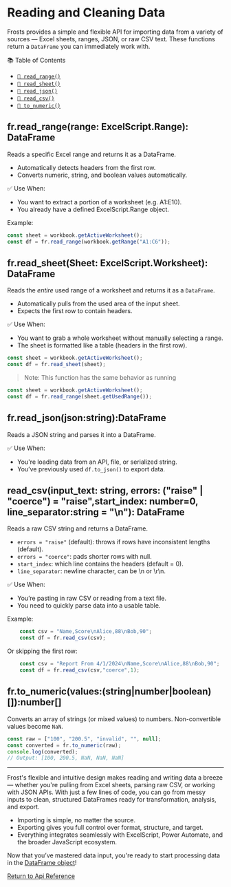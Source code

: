 # Reading and Cleaning Data

Frosts provides a simple and flexible API for importing data from a variety of sources — Excel sheets, ranges, JSON, or raw CSV text. These functions return a `DataFrame` you can immediately work with.

📚 Table of Contents

- [`🔢 read_range()`](#frread_rangerange-excelscriptrange-dataframe)
- [`📄 read_sheet()`](#frread_sheetsheet-excelscriptworksheet-dataframe)
- [`🧾 read_json()`](#frread_jsonjsonstringdataframe)
- [`📑 read_csv()`](#read_csvinput_text-string-errors-raise--coerce--raisestart_index-number0-line_separatorstring--n-dataframe)
- [`🔁 to_numeric()`](#frto_numericvaluesstringnumberbooleannumber)

## fr.read_range(range: ExcelScript.Range): DataFrame

Reads a specific Excel range and returns it as a DataFrame.

- Automatically detects headers from the first row.
- Converts numeric, string, and boolean values automatically.

✅ Use When:

- You want to extract a portion of a worksheet (e.g. A1:E10).
- You already have a defined ExcelScript.Range object.

Example:

```ts
const sheet = workbook.getActiveWorksheet();
const df = fr.read_range(workbook.getRange("A1:C6"));
```

## fr.read_sheet(Sheet: ExcelScript.Worksheet): DataFrame

Reads the *entire* used range of a worksheet and returns it as a `DataFrame`.

- Automatically pulls from the used area of the input sheet.
- Expects the first row to contain headers.

✅ Use When:

- You want to grab a whole worksheet without manually selecting a range.
- The sheet is formatted like a table (headers in the first row).

```ts
const sheet = workbook.getActiveWorksheet();
const df = fr.read_sheet(sheet);
```

> Note: This function has the same behavior as running

```ts
const sheet = workbook.getActiveWorksheet();
const df = fr.read_range(sheet.getUsedRange());
```

## fr.read_json(json:string):DataFrame

Reads a JSON string and parses it into a DataFrame.

✅ Use When:

- You're loading data from an API, file, or serialized string.
- You’ve previously used `df.to_json()` to export data.

## read_csv(input_text: string, errors: ("raise" | "coerce") = "raise",start_index: number=0, line_separator:string = "\n"): DataFrame

Reads a raw CSV string and returns a DataFrame.

- `errors = "raise"` (default): throws if rows have inconsistent lengths (default).
- `errors = "coerce"`: pads shorter rows with null.
- `start_index`: which line contains the headers (default = 0).
- `line_separator`: newline character, can be \n or \r\n.

✅ Use When:

- You’re pasting in raw CSV or reading from a text file.
- You need to quickly parse data into a usable table.

Example:

```ts
    const csv = "Name,Score\nAlice,88\nBob,90";
    const df = fr.read_csv(csv);
```

Or skipping the first row:

```ts
    const csv = "Report From 4/1/2024\nName,Score\nAlice,88\nBob,90";
    const df = fr.read_csv(csv,"coerce",1);
```

## fr.to_numeric(values:(string|number|boolean)[]):number[]

Converts an array of strings (or mixed values) to numbers.
Non-convertible values become `NaN`.

```ts
const raw = ["100", "200.5", "invalid", "", null];
const converted = fr.to_numeric(raw);
console.log(converted);
// Output: [100, 200.5, NaN, NaN, NaN]
```

---

Frost's flexible and intuitive design makes reading and writing data a breeze — whether you're pulling from Excel sheets, parsing raw CSV, or working with JSON APIs. With just a few lines of code, you can go from messy inputs to clean, structured DataFrames ready for transformation, analysis, and export.

- Importing is simple, no matter the source.
- Exporting gives you full control over format, structure, and target.
- Everything integrates seamlessly with ExcelScript, Power Automate, and the broader JavaScript ecosystem.

Now that you’ve mastered data input, you're ready to start processing data in the [DataFrame object](dataframe_index.md)!

[Return to Api Reference](../index.md)
